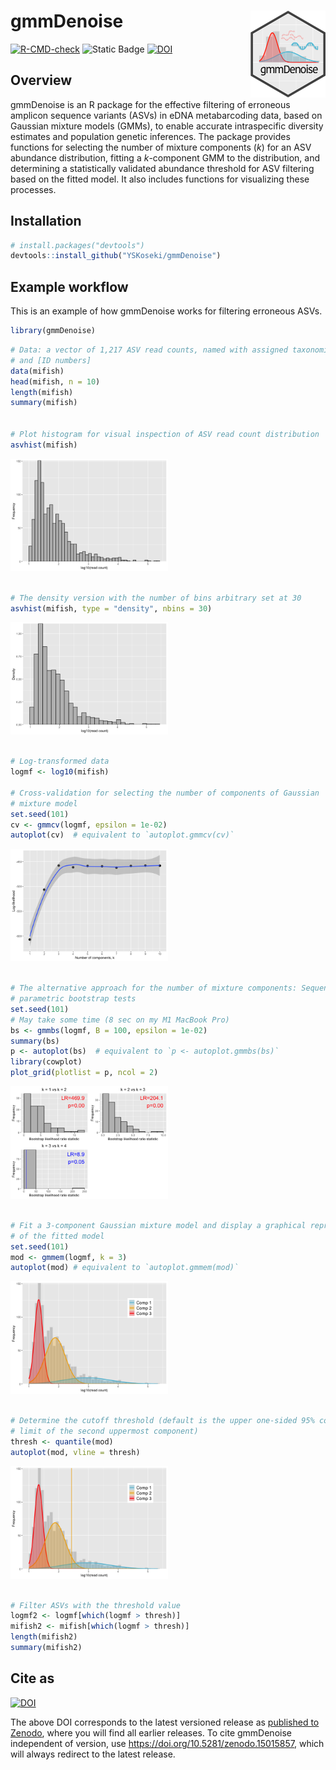 
<!-- README.md is generated from README.Rmd. Please edit that file -->

# gmmDenoise <img src="man/figures/logo.png" align="right" width="120" />

<!-- badges: start -->

[![R-CMD-check](https://github.com/YSKoseki/gmmDenoise/actions/workflows/R-CMD-check.yaml/badge.svg)](https://github.com/YSKoseki/gmmDenoise/actions/workflows/R-CMD-check.yaml)
![Static
Badge](https://img.shields.io/badge/license-GPL_(%3E%3D_2)-blue)
[![DOI](https://zenodo.org/badge/489551728.svg)](https://zenodo.org/badge/latestdoi/489551728)
<!-- badges: end -->

## Overview

gmmDenoise is an R package for the effective filtering of erroneous
amplicon sequence variants (ASVs) in eDNA metabarcoding data, based on
Gaussian mixture models (GMMs), to enable accurate intraspecific
diversity estimates and population genetic inferences. The package
provides functions for selecting the number of mixture components (*k*)
for an ASV abundance distribution, fitting a *k*-component GMM to the
distribution, and determining a statistically validated abundance
threshold for ASV filtering based on the fitted model. It also includes
functions for visualizing these processes.

## Installation

``` r
# install.packages("devtools")
devtools::install_github("YSKoseki/gmmDenoise")
```

## Example workflow

This is an example of how gmmDenoise works for filtering erroneous ASVs.

``` r
library(gmmDenoise)
```

``` r
# Data: a vector of 1,217 ASV read counts, named with assigned taxonomic names
# and [ID numbers]
data(mifish)
head(mifish, n = 10)
length(mifish)
summary(mifish)


# Plot histogram for visual inspection of ASV read count distribution
asvhist(mifish)
```

<img src="man/figures/README-example-1.png" width="50%" />

``` r

# The density version with the number of bins arbitrary set at 30
asvhist(mifish, type = "density", nbins = 30)
```

<img src="man/figures/README-example-2.png" width="50%" />

``` r

# Log-transformed data
logmf <- log10(mifish)

# Cross-validation for selecting the number of components of Gaussian
# mixture model
set.seed(101)
cv <- gmmcv(logmf, epsilon = 1e-02)
autoplot(cv)  # equivalent to `autoplot.gmmcv(cv)`
```

<img src="man/figures/README-example-3.png" width="50%" />

``` r

# The alternative approach for the number of mixture components: Sequential
# parametric bootstrap tests 
set.seed(101)
# May take some time (8 sec on my M1 MacBook Pro)
bs <- gmmbs(logmf, B = 100, epsilon = 1e-02)
summary(bs)
p <- autoplot(bs)  # equivalent to `p <- autoplot.gmmbs(bs)`
library(cowplot)
plot_grid(plotlist = p, ncol = 2)
```

<img src="man/figures/README-example-4.png" width="50%" />

``` r

# Fit a 3-component Gaussian mixture model and display a graphical representation
# of the fitted model
set.seed(101)
mod <- gmmem(logmf, k = 3)
autoplot(mod) # equivalent to `autoplot.gmmem(mod)`
```

<img src="man/figures/README-example-5.png" width="50%" />

``` r

# Determine the cutoff threshold (default is the upper one-sided 95% confidence 
# limit of the second uppermost component) 
thresh <- quantile(mod)
autoplot(mod, vline = thresh)
```

<img src="man/figures/README-example-6.png" width="50%" />

``` r

# Filter ASVs with the threshold value
logmf2 <- logmf[which(logmf > thresh)]
mifish2 <- mifish[which(logmf > thresh)]
length(mifish2)
summary(mifish2)
```

## Cite as

[![DOI](https://zenodo.org/badge/489551728.svg)](https://zenodo.org/badge/latestdoi/489551728)

The above DOI corresponds to the latest versioned release as [published
to Zenodo](https://zenodo.org/records/15015857), where you will find all
earlier releases. To cite gmmDenoise independent of version, use
<https://doi.org/10.5281/zenodo.15015857>, which will always redirect to
the latest release.

<!--
You'll still need to render `README.Rmd` regularly, to keep `README.md` up-to-date. `devtools::build_readme()` is handy for this. You could also use GitHub Actions to re-render `README.Rmd` every time you push. An example workflow can be found here: <https://github.com/r-lib/actions/tree/v1/examples>.
-->
